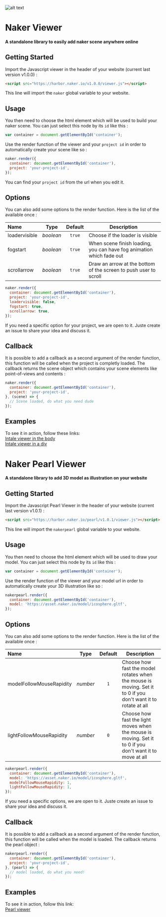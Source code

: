 ![alt text](https://asset.naker.io/image/main/logo.png)

# Naker Viewer
#### A standalone library to easily add naker scene anywhere online

## Getting Started

Import the Javascript viewer in the header of your website (current last version v1.0.0) :

```html
<script src="https://harbor.naker.io/v1.0.0/viewer.js"></script>
```

This line will import the `naker` global variable to your website.

## Usage

You then need to choose the html element which will be used to build your naker scene. You can just select this node by its `id` like this :
```javascript
var container = document.getElementById('container');
```

Use the render function of the viewer and your `project id` in order to automatically create your scene like so :

```javascript
naker.render({
  container: document.getElementById('container'),
  project: 'your-project-id',
});
```
You can find your `project id` from the url when you edit it.

## Options

You can also add some options to the render function. Here is the list of the available once :

| Name           | Type         | Default      | Description                                                          |
| :------------- | :----------: | :----------: | -------------------------------------------------------------------- |
| loadervisible  | _boolean_    | `true`       | Choose if the loader is visible                                      |
| fogstart       | _boolean_    | `true`       | When scene finish loading, you can have fog animation which fade out |
| scrollarrow    | _boolean_    | `true`       | Draw an arrow at the bottom of the screen to push user to scroll     |

```javascript
naker.render({
  container: document.getElementById('container'),
  project: 'your-project-id',
  loadervisible: false,
  fogstart: true,
  scrollarrow: true,
});
```

If you need a specific option for your project, we are open to it. Juste create an issue to share your idea and discuss it.

## Callback

It is possible to add a callback as a second argument of the render function, this function will be called when the project is completly loaded. The callback returns the scene object which contains your scene elements like point-of-views and contents :

```javascript
naker.render({
  container: document.getElementById('container'),
  project: 'your-project-id',
}, (scene) => {
  // Scene loaded, do what you need dude
});
```

## Examples

To see it in action, follow these links:  
[Intale viewer in the body](https://codepen.io/pichou/pen/jJXpxd)  
[Intale viewer in a div](https://codepen.io/pichou/pen/YgdRKq)

# Naker Pearl Viewer
#### A standalone library to add 3D model as illustration on your website

## Getting Started

Import the Javascript Pearl Viewer in the header of your website (current last version v1.0.1) :

```html
<script src="https://harbor.naker.io/pearl/v1.0.1/viewer.js"></script>
```

This line will import the `nakerpearl` global variable to your website.

## Usage

You then need to choose the html element which will be used to draw your model. You can just select this node by its `id` like this :
```javascript
var container = document.getElementById('container');
```

Use the render function of the viewer and your model url in order to automatically create your 3D illustration like so :

```javascript
nakerpearl.render({
  container: document.getElementById('container'),
  model: 'https://asset.naker.io/model/icosphere.gltf',
});
```

## Options

You can also add some options to the render function. Here is the list of the available once :

| Name           | Type         | Default      | Description                                                          |
| :------------- | :----------: | :----------: | -------------------------------------------------------------------- |
| modelFollowMouseRapidity  | _number_    | `1`       | Choose how fast the model rotates when the mouse is moving. Set it to 0 if you don't want it to rotate at all                                      |
| lightFollowMouseRapidity  | _number_    | `0`       | Choose how fast the light moves when the mouse is moving. Set it to 0 if you don't want it to move at all                                      |

```javascript
nakerpearl.render({
  container: document.getElementById('container'),
  model: 'https://asset.naker.io/model/icosphere.gltf',
  modelFollowMouseRapidity: 1,
  lightFollowMouseRapidity: 1,
});
```

If you need a specific options, we are open to it. Juste create an issue to share your idea and discuss it.

## Callback

It is possible to add a callback as a second argument of the render function, this function will be called when the model is loaded. The callback returns the pearl object :

```javascript
nakerpearl.render({
  container: document.getElementById('container'),
  project: 'your-project-id',
}, (pearl) => {
  // model loaded, do what you need!
});
```

## Examples

To see it in action, follow this link:  
[Pearl viewer](https://codepen.io/pichou/pen/dLaaBW)  
